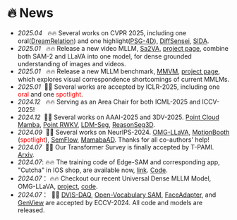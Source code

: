 # 🔥 News

- *2025.04*  &nbsp; 🔥🔥 Several works on CVPR 2025, including one oral([DreamRelation](https://arxiv.org/pdf/2410.23280)) and one highlight([PSG-4D](https://arxiv.org/abs/2503.15019)), [DiffSensei](https://arxiv.org/abs/2412.07589), [SIDA](https://arxiv.org/abs/2412.04292).
- *2025.01*  &nbsp; 🔥🔥 Release a new video MLLM, [Sa2VA](https://arxiv.org/abs/2501.04001), [project page](https://lxtgh.github.io/project/sa2va/), combine both SAM-2 and LLaVA into one model, for dense grounded understanding of images and videos.
- *2025.01*  &nbsp; 🔥🔥 Release a new MLLM benchmark, [MMVM](https://arxiv.org/abs/2501.04670), [project page](https://zhouyiks.github.io/projects/CoLVA/), which explores visual correspondence shortcomings of current MMLMs.
- *2025.01*  &nbsp;🎉🎉 Several works are accepted by ICLR-2025, including one <span style="color:red">oral</span> and one <span style="color:red">spotlight</span>.
- *2024.12*  &nbsp; 🔥🔥 Serving as an Area Chair for both ICML-2025 and ICCV-2025!
- *2024.12*  &nbsp;🎉🎉 Several works on AAAI-2025 and 3DV-2025. [Point Cloud Mamba](https://arxiv.org/abs/2403.00762), [Point RWKV](https://arxiv.org/abs/2405.15214), [LDM-Seg](https://arxiv.org/abs/2403.09616), [ReasonSeg3D](https://arxiv.org/abs/2405.17427).
- *2024.09*  &nbsp;🎉🎉 Several works on NeurIPS-2024. [OMG-LLaVA](https://arxiv.org/abs/2406.19389), [MotionBooth](https://arxiv.org/abs/2406.17758) (<span style="color:red">spotlight</span>), [SemFlow](https://arxiv.org/abs/2405.20282), [MamabaAD](https://arxiv.org/abs/2404.06564). Thanks for all co-authors' help!
- *2024.07*  &nbsp;🎉🎉 Our Transformer Survey is finally accepted by T-PAMI. [Arxiv](https://arxiv.org/abs/2304.09854).
- *2024.07*:  🔥🔥 The training code of Edge-SAM and corresponding app, "Cutcha" in IOS shop, are available now, [link](https://apps.apple.com/us/app/cutcha-photo/id6478521132). [Code](https://github.com/chongzhou96/EdgeSAM).
- *2024.07*： 🔥🔥 Checkout our recent Universal Dense MLLM Model, OMG-LLaVA, [project](https://lxtgh.github.io/project/omg_llava/), [code](https://github.com/lxtGH/OMG-Seg/tree/main/omg_llava).
- *2024.07*： &nbsp;🎉🎉 [DVIS-DAQ](https://zhang-tao-whu.github.io/projects/DVIS_DAQ/), [Open-Vocabulary SAM](https://www.mmlab-ntu.com/project/ovsam/), [FaceAdapter](https://github.com/FaceAdapter/Face-Adapter), and [GenView](https://arxiv.org/pdf/2403.12003) are accepted by ECCV-2024. All code and models are released.

[//]: # (- *2024.06*： 🔥🔥 Checkout our recent works on MLLM and new architecture design, [OMG-LLaVA]&#40;https://arxiv.org/abs/2406.19389&#41;, [RWKV-SAM]&#40;https://arxiv.org/abs/2406.19369&#41;, [MotionBooth]&#40;https://arxiv.org/abs/2406.17758&#41;, [SeTok]&#40;https://arxiv.org/abs/2406.05127&#41; and [Reason3D]&#40;https://arxiv.org/abs/2405.17427&#41;.)

[//]: # (- *2024.06*： 🔥🔥 Checkout our recent works on diffusion models, [MotionBooth]&#40;https://arxiv.org/abs/2406.17758&#41;, [SemFlow]&#40;&#41;.)

[//]: # (- *2024.04*： 🔥🔥 Checkout our new video segmentation work [DVIS-DAQ]&#40;https://arxiv.org/abs/2404.00086&#41;, which achieves the new state-of-the-art results on multiple video segmentation benchmarks.)

[//]: # (- *2024.04*： 🔥🔥 Checkout [Point Cloud Mamba]&#40;https://arxiv.org/abs/2403.00762&#41;, the first SSMs-model that performs better than PointMLP and PointTransformer!)

[//]: # (- *2024.03*： 🔥🔥 The codebase of OMG-Seg is open-sourced! [link]&#40;https://github.com/lxtGH/OMG-Seg&#41;. This is the first codebase support joint image/video/multi-data/interactive segmentation co-training and testing!)

[//]: # (- *2024.03*： &nbsp;🎉🎉 Give a talk of open-world segmentation &#40;Beyond SAM&#41; at [VALSE]&#40;http://valser.org/&#41;, [Slides]&#40;../../project/paper_local/xiangtai_valse_talk_3_20_2024.pdf&#41; [Video]&#40;https://www.bilibili.com/video/BV1PZ421b7U7/?spm_id_from=333.337.search-card.all.click&vd_source=6bb672e5bcff6f43a998d1ba30743967&#41;.)

[//]: # (- *2024.02*： &nbsp;🎉🎉 OMG-Seg is accepted by CVPR-24. Along with OMG-Seg, five works are accepted by CVPR-24! [BA-SAM]&#40;https://arxiv.org/abs/2401.02317&#41;, [RTMO]&#40;https://arxiv.org/abs/2312.07526&#41;, [Skeleton-in-Context]&#40;https://arxiv.org/abs/2312.03703&#41;, and [language-driven video inpainting]&#40;https://arxiv.org/abs/2401.10226&#41;. )

[//]: # (- *2024.02*: Checkout several recent works on segmentation and recognition, [OMG-Seg]&#40;https://arxiv.org/abs/2401.10229&#41;, [Open-Vocabulary SAM]&#40;https://arxiv.org/abs/2401.02955&#41; and [RAP-SAM]&#40;https://arxiv.org/abs/2401.10228&#41;.)

[//]: # (- *2024.01*: &nbsp;🎉🎉 <a href="https://arxiv.org/abs/2306.15880"> Our survey </a> on Open Vocabulary Learning is accepted by T-PAMI.)

[//]: # (- *2023.12*: Checkout [EdgeSAM]&#40;https://arxiv.org/abs/2312.06660&#41;, a mobile SAM that can run on iPhone! )

[//]: # (- *2023.10*: Checkout our recent works on Open-Vocabulary Detection and Segmentation. [DST-Det]&#40;https://arxiv.org/abs/2310.01393&#41;, [CLIPSelf]&#40;https://arxiv.org/abs/2310.01403&#41;, [MosaicFusion]&#40;https://arxiv.org/abs/2309.13042&#41;.)

[//]: # (- *2023.09*: &nbsp;🎉🎉 Two NeurIPS Paper are accepted as SpotLight. PSG4D and Point-In-Context.)
[//]: # (- *2023.08*: Give a talk of video segmentation at [VALSE]&#40;http://valser.org/&#41; and [Slides]&#40;../../project/paper_local/talk-valse-8-30-2023.pdf&#41;.)

[//]: # (- *2023.07*: &nbsp;🎉🎉 Three paper in ICCV-23: Tube-Link, Betrayed Caption and EMO-Net. One Oral Paper in ICCV-23 workshop. See you in Paris!!  SFNet-Lite is accepted by IJCV.)

[//]: # (- *2023.06*: Checkout our <a href="https://arxiv.org/abs/2306.08659"> new paper </a> on point cloud in-context learning and <a href="https://arxiv.org/abs/2306.15880"> the first survey</a>  on Open Vocabulary Learning. )

[//]: # (- *2023.03*: Checkout our <a href="https://arxiv.org/abs/2304.09854"> new survey </a> on transformer-based segmentation and detection, Also Video Talk, Chinese, [Link]&#40;https://www.bilibili.com/video/BV1tc411M7DC/?spm_id_from=333.337.search-card.all.click&vd_source=6bb672e5bcff6f43a998d1ba30743967&#41;. )

[//]: # (- *2023.03*：Please checkout our new work, <a href="https://arxiv.org/abs/2303.12782">Tube-Link</a>, the first universal video segmentation framework that outperforms specific video segmentation methods &#40;VIS,VSS,VPS&#41;.)

[//]: # (- *2023.03*：One paper on Panoptic Video Scene Graph Generation &#40;PVSG&#41; is accepted by CVPR-2023.)

[//]: # (- *2022.11*：Two paper on Video Scene Understanding is accepted by T-PAMI.)

[//]: # (- *2022.09*：One paper on Neural Collapse is accepted by NeurIPS-2022. )

[//]: # (- *2022.08*： &nbsp;🎉🎉 Join the MMLab@NTU S-Lab! Our four works &#40;Video K-Net, PanopticPartFormer, FashionFormer, and PolyphonicFormer in CVPR-22/ECCV-22&#41; code are all released. Check out my github homepage.)

[//]: # (- *2022.07*： &nbsp;🎉🎉 Our SFNet-Lite &#40;extension of SFNet-ECCV20&#41; achieve the best mIoU and speed trade-off.)

[//]: # (on multiple driving datasets. SFNet-Lite can obtain 80.1 mIoU while running at 50 FPS, 78.8 mIoU while running at 120 FPS. [Code]&#40;https://github.com/lxtGH/SFSegNets&#41;.)

[//]: # (- *2022.07*: &nbsp;🎉🎉 Three papers are accepted by ECCV-2022. One paper is accepted by ICIP-2022.)

[//]: # (- *2022.07*: &nbsp;🎉🎉 Graduated From PKU. )

[//]: # (- *2022.03*: &nbsp;🎉🎉 Video K-Net is accepted by CVPR-2022 as oral presentation.  )
